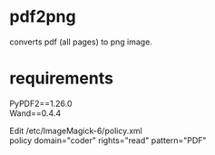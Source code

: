 # pdf2png
converts pdf (all pages) to png image.


requirements 
=============
PyPDF2==1.26.0<br>
Wand==0.4.4<br>

Edit /etc/ImageMagick-6/policy.xml<br>
policy domain="coder" rights="read" pattern="PDF"


